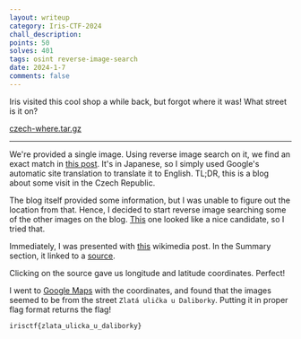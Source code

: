 ```yaml
---
layout: writeup
category: Iris-CTF-2024
chall_description:
points: 50
solves: 401
tags: osint reverse-image-search
date: 2024-1-7
comments: false
---
```


Iris visited this cool shop a while back, but forgot where it was! What street is it on?  

[czech-where.tar.gz](https://github.com/Nightxade/ctf-writeups/blob/master/assets/CTFs/Iris-CTF-2024/czech-where.tar.gz)  

---

We're provided a single image. Using reverse image search on it, we find an exact match in [this post](http://tabiichigo.livedoor.biz/archives/51921024.html). It's in Japanese, so I simply used Google's automatic site translation to translate it to English. TL;DR, this is a blog about some visit in the Czech Republic.  

The blog itself provided some information, but I was unable to figure out the location from that. Hence, I decided to start reverse image searching some of the other images on the blog. [This](https://livedoor.blogimg.jp/rokitomo/imgs/6/1/61d5b9b2.jpg) one looked like a nice candidate, so I tried that.  

Immediately, I was presented with [this](https://commons.wikimedia.org/wiki/File:Ji%C5%99sk%C3%A1,_Pra%C5%BEsk%C3%BD_Hrad,_Hrad%C4%8Dany,_Praha,_Hlavn%C3%AD_M%C4%9Bsto_Praha,_%C4%8Cesk%C3%A1_Republika_(48792038977).jpg) wikimedia post. In the Summary section, it linked to a [source](https://geohack.toolforge.org/geohack.php?pagename=File:Ji%C5%99sk%C3%A1,_Pra%C5%BEsk%C3%BD_Hrad,_Hrad%C4%8Dany,_Praha,_Hlavn%C3%AD_M%C4%9Bsto_Praha,_%C4%8Cesk%C3%A1_Republika_(48792038977).jpg&params=050.091567_N_0014.403301_E_globe:Earth_type:camera_source:Flickr_&language=en).  

Clicking on the source gave us longitude and latitude coordinates. Perfect!  

I went to [Google Maps](https://www.google.com/maps/place/50%C2%B005'29.6%22N+14%C2%B024'11.9%22E/@50.0917429,14.4032919,20z/data=!4m4!3m3!8m2!3d50.0915556!4d14.4033056?entry=ttu) with the coordinates, and found that the images seemed to be from the street `Zlatá ulička u Daliborky`. Putting it in proper flag format returns the flag!  

    irisctf{zlata_ulicka_u_daliborky}